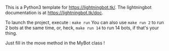 This is a Python3 template for https://lightningbot.tk/.
The lightningbot documentation is at https://lightningbot.tk/doc.

To launch the project, execute :
```make run```
You can also use
```make run 2```
to run 2 bots at the same time, or, heck,
```make run 14```
to run 14 bots, if that's your thing.

Just fill in the move method in the MyBot class !
